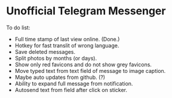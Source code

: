 # Unofficial Telegram Messenger
To do list:  
* Full time stamp of last view online. (Done.)
* Hotkey for fast translit of wrong language.  
* Save deleted messages.  
* Split photos by months (or days).
* Show only red favicons and do not show grey favicons.
* Move typed text from text field of message to image caption.
* Maybe auto updates from github. (?)
* Ability to expand full message from notification.
* Autosend text from field after click on sticker.
